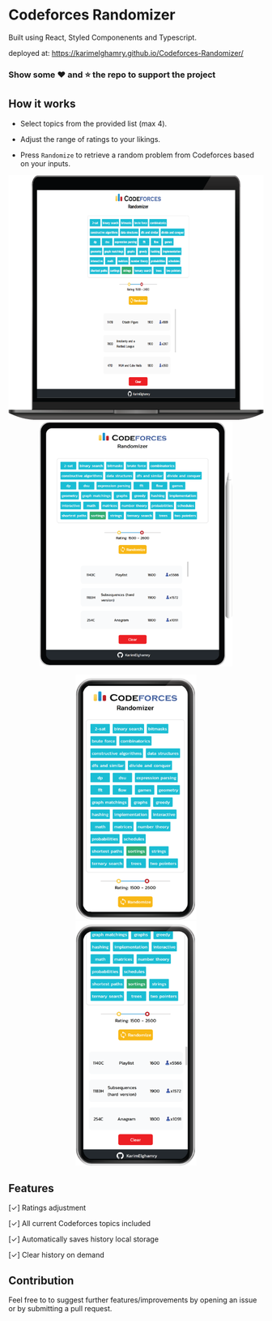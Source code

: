 <style>
.temp {
    margin-right: 20px;
    margin-left: 20px;
}
</style>

# Codeforces Randomizer

Built using React, Styled Componenents and Typescript.

deployed at: https://karimelghamry.github.io/Codeforces-Randomizer/

### Show some :heart: and :star: the repo to support the project

## How it works

- Select topics from the provided list (max 4).

- Adjust the range of ratings to your likings.

- Press `Randomize` to retrieve a random problem from Codeforces based on your inputs.

<p align='center'><img height="483px" src="screenshots/SS1.PNG"> <img height="483px" src="screenshots/SS2.png"></p> 
<p align='center'><img class="temp" height="483px" src="screenshots/SS3.png"> <img class="temp" height="483px" src="screenshots/SS4.png"></p>

## Features

[✓] Ratings adjustment

[✓] All current Codeforces topics included

[✓] Automatically saves history local storage

[✓] Clear history on demand

## Contribution

Feel free to to suggest further features/improvements by opening an issue or by submitting a pull request.
